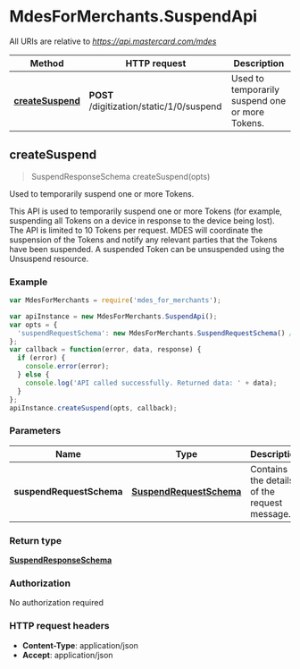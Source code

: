 # MdesForMerchants.SuspendApi

All URIs are relative to *https://api.mastercard.com/mdes*

Method | HTTP request | Description
------------- | ------------- | -------------
[**createSuspend**](SuspendApi.md#createSuspend) | **POST** /digitization/static/1/0/suspend | Used to temporarily suspend one or more Tokens.



## createSuspend

> SuspendResponseSchema createSuspend(opts)

Used to temporarily suspend one or more Tokens.

This API is used to temporarily suspend one or more Tokens (for example, suspending all Tokens on a device in response to the device being lost).  The API is limited to 10 Tokens per request. MDES will coordinate the suspension of the Tokens and notify any relevant parties that the Tokens have been suspended. A suspended Token can be unsuspended using the Unsuspend resource. 

### Example

```javascript
var MdesForMerchants = require('mdes_for_merchants');

var apiInstance = new MdesForMerchants.SuspendApi();
var opts = {
  'suspendRequestSchema': new MdesForMerchants.SuspendRequestSchema() // SuspendRequestSchema | Contains the details of the request message. 
};
var callback = function(error, data, response) {
  if (error) {
    console.error(error);
  } else {
    console.log('API called successfully. Returned data: ' + data);
  }
};
apiInstance.createSuspend(opts, callback);
```

### Parameters



Name | Type | Description  | Notes
------------- | ------------- | ------------- | -------------
 **suspendRequestSchema** | [**SuspendRequestSchema**](SuspendRequestSchema.md)| Contains the details of the request message.  | [optional] 

### Return type

[**SuspendResponseSchema**](SuspendResponseSchema.md)

### Authorization

No authorization required

### HTTP request headers

- **Content-Type**: application/json
- **Accept**: application/json

